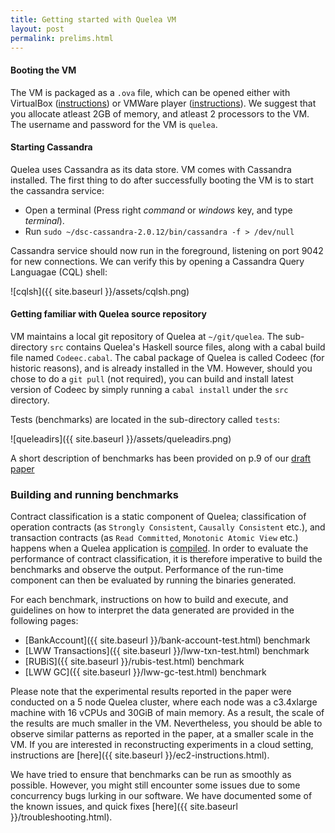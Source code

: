 ```yaml
---
title: Getting started with Quelea VM
layout: post
permalink: prelims.html
---
```


#### Booting the VM

The VM is packaged as a `.ova` file, which can be opened either with VirtualBox
([instructions](http://www.virtualbox.org/manual/ch01.html#ovf)) or VMWare
player
([instructions](https://pubs.vmware.com/fusion-5/topic/com.vmware.fusion.help.doc/GUID-275EF202-CF74-43BF-A9E9-351488E16030.html)).
We suggest that you allocate atleast 2GB of memory, and atleast 2 processors to
the VM. The username and password for the VM is `quelea`.

#### Starting Cassandra

Quelea uses Cassandra as its data store. VM comes with Cassandra installed. The
first thing to do after successfully booting the VM is to start the cassandra
service:

+ Open a terminal (Press right _command_ or _windows_ key, and type
  _terminal_).
+ Run `sudo ~/dsc-cassandra-2.0.12/bin/cassandra -f > /dev/null`

Cassandra service should now run in the foreground, listening on port 9042 for
new connections. We can verify this by opening a Cassandra Query Languagae
(CQL) shell:

![cqlsh]({{ site.baseurl }}/assets/cqlsh.png)

#### Getting familiar with Quelea source repository

VM maintains a local git repository of Quelea at `~/git/quelea`. The
sub-directory `src` contains Quelea's Haskell source files, along with a cabal
build file named `Codeec.cabal`. The cabal package of Quelea is called Codeec
(for historic reasons), and is already installed in the VM. However, should you
chose to do a `git pull` (not required), you can build and install latest
version of Codeec by simply running a `cabal install` under the `src`
directory.

Tests (benchmarks) are located in the sub-directory called `tests`:

![queleadirs]({{ site.baseurl }}/assets/queleadirs.png)

A short description of benchmarks has been provided on p.9 of our
[draft paper](http://gowthamk.github.io/docs/quelea.pdf)

### Building and running benchmarks

Contract classification is a static component of Quelea; classification of
operation contracts (as `Strongly Consistent`, `Causally Consistent` etc.), and
transaction contracts (as `Read Committed`, `Monotonic Atomic View` etc.)
happens when a Quelea application is <u>compiled</u>. In order to evaluate the
performance of contract classification, it is therefore imperative to build the
benchmarks and observe the output. Performance of the run-time component can
then be evaluated by running the binaries generated.

For each benchmark, instructions on how to build and execute, and guidelines on
how to interpret the data generated are provided in the following pages:

+ [BankAccount]({{ site.baseurl }}/bank-account-test.html) benchmark
+ [LWW Transactions]({{ site.baseurl }}/lww-txn-test.html) benchmark
+ [RUBiS]({{ site.baseurl }}/rubis-test.html) benchmark
+ [LWW GC]({{ site.baseurl }}/lww-gc-test.html) benchmark

Please note that the experimental results reported in the paper were conducted
on a 5 node Quelea cluster, where each node was a c3.4xlarge machine with 16
vCPUs and 30GiB of main memory. As a result, the scale of the results are much
smaller in the VM. Nevertheless, you should be able to observe similar patterns
as reported in the paper, at a smaller scale in the VM. If you are interested
in reconstructing experiments in a cloud setting, instructions are
[here]({{ site.baseurl }}/ec2-instructions.html).

We have tried to ensure that benchmarks can be run as smoothly as possible.
However, you might still encounter some issues due to some concurrency bugs
lurking in our software. We have documented some of the known issues, and quick
fixes [here]({{ site.baseurl }}/troubleshooting.html).
